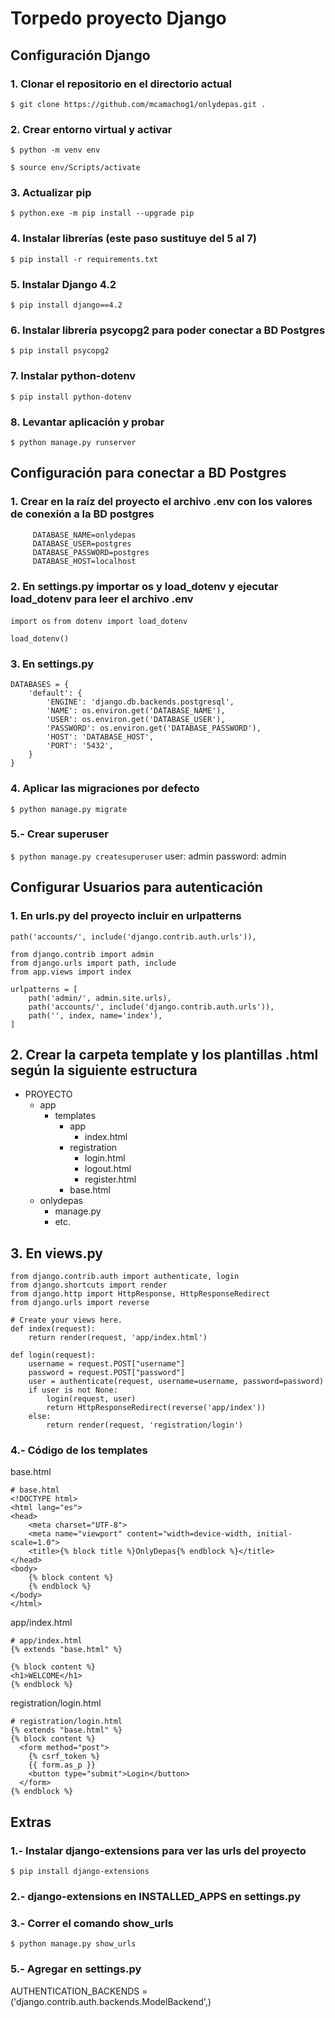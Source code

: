 # Torpedo proyecto Django
## Configuración Django
### 1. Clonar el repositorio en el directorio actual
`$ git clone https://github.com/mcamachog1/onlydepas.git .`
### 2. Crear entorno virtual y activar
`$ python -m venv env`

`$ source env/Scripts/activate`
### 3. Actualizar pip
`$ python.exe -m pip install --upgrade pip`
### 4. Instalar librerías (este paso sustituye del 5 al 7)
`$ pip install -r requirements.txt`
### 5. Instalar Django 4.2
`$ pip install django==4.2`
### 6. Instalar librería psycopg2 para poder conectar a BD Postgres
`$ pip install psycopg2`
### 7. Instalar python-dotenv
`$ pip install python-dotenv`
### 8. Levantar aplicación y probar
`$ python manage.py runserver`


## Configuración para conectar a BD Postgres
### 1. Crear en la raíz del proyecto el archivo .env con los valores de conexión a la BD postgres
```
     DATABASE_NAME=onlydepas
     DATABASE_USER=postgres
     DATABASE_PASSWORD=postgres
     DATABASE_HOST=localhost
```
### 2. En settings.py importar os y load_dotenv y ejecutar load_dotenv para leer el archivo .env
`import os`
`from dotenv import load_dotenv`

`load_dotenv()`

### 3. En settings.py 
```
DATABASES = {
    'default': {
        'ENGINE': 'django.db.backends.postgresql',
        'NAME': os.environ.get('DATABASE_NAME'),
        'USER': os.environ.get('DATABASE_USER'),
        'PASSWORD': os.environ.get('DATABASE_PASSWORD'),
        'HOST': 'DATABASE_HOST',
        'PORT': '5432',
    }
}
```
### 4. Aplicar las migraciones por defecto
`$ python manage.py migrate`
### 5.- Crear superuser
`$ python manage.py createsuperuser`
user: admin
password: admin


## Configurar Usuarios para autenticación
### 1. En urls.py del proyecto incluir en urlpatterns
`path('accounts/', include('django.contrib.auth.urls')),`
```
from django.contrib import admin
from django.urls import path, include
from app.views import index

urlpatterns = [
    path('admin/', admin.site.urls),
    path('accounts/', include('django.contrib.auth.urls')),
    path('', index, name='index'),
]
```
## 2. Crear la carpeta template y los plantillas .html según la siguiente estructura
- PROYECTO
    - app
        - templates
            - app
				- index.html
            - registration
				- login.html
				- logout.html
				- register.html
			- base.html
	- onlydepas
		- manage.py
		- etc.
## 3. En views.py
```
from django.contrib.auth import authenticate, login
from django.shortcuts import render
from django.http import HttpResponse, HttpResponseRedirect
from django.urls import reverse

# Create your views here.
def index(request):
    return render(request, 'app/index.html')

def login(request):
    username = request.POST["username"]
    password = request.POST["password"]
    user = authenticate(request, username=username, password=password)
    if user is not None:
        login(request, user)
        return HttpResponseRedirect(reverse('app/index'))
    else:
        return render(request, 'registration/login')
```
### 4.- Código de los templates
base.html
```
# base.html
<!DOCTYPE html>
<html lang="es">
<head>
    <meta charset="UTF-8">
    <meta name="viewport" content="width=device-width, initial-scale=1.0">
    <title>{% block title %}OnlyDepas{% endblock %}</title>
</head>
<body>
    {% block content %}
    {% endblock %}
</body>
</html>
```
app/index.html
```
# app/index.html
{% extends "base.html" %}

{% block content %}
<h1>WELCOME</h1>
{% endblock %}
```
registration/login.html
```
# registration/login.html
{% extends "base.html" %}
{% block content %}
  <form method="post">
    {% csrf_token %}
    {{ form.as_p }}
    <button type="submit">Login</button>
  </form>
{% endblock %}
```

## Extras
### 1.- Instalar django-extensions para ver las urls del proyecto
`$ pip install django-extensions`
### 2.- django-extensions en INSTALLED_APPS en settings.py
### 3.- Correr el comando show_urls
`$ python manage.py show_urls`

### 5.- Agregar en settings.py
AUTHENTICATION_BACKENDS = ('django.contrib.auth.backends.ModelBackend',)
